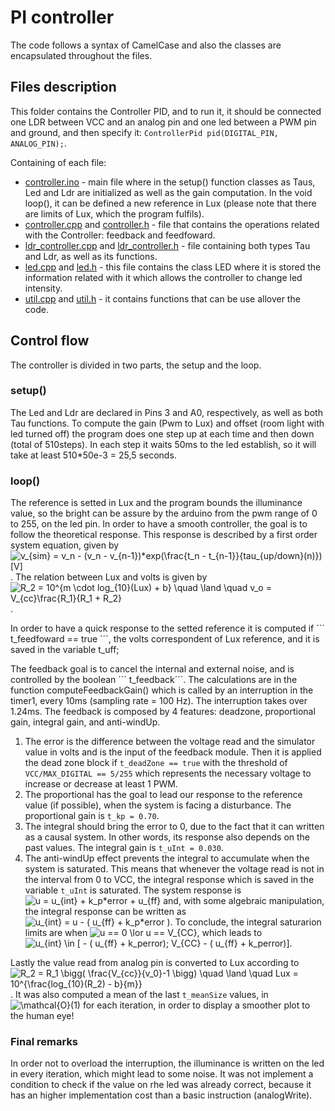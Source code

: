 # PI controller

The code follows a syntax of CamelCase and also the classes are encapsulated throughout the files.

## Files description
This folder contains the Controller PID, and to run it, it should be connected one LDR between VCC and an analog pin and one led between a PWM pin and ground, and then specify it: ```ControllerPid pid(DIGITAL_PIN, ANALOG_PIN);```.

Containing of each file:
  * [controller.ino](./controller.ino) - main file where in the setup() function classes as Taus, Led and Ldr are initialized as well as the gain computation. In the void loop(), it can be defined a new reference in Lux (please note that there are limits of Lux, which the program fulfils).
  * [controller.cpp](./controller.cpp) and [controller.h](./controller.h) - file that contains the operations related with the Controller: feedback and feedfoward.
  * [ldr_controller.cpp](./ldr_controller.cpp) and [ldr_controller.h](./ldr_controller.h) - file containing both types Tau and Ldr, as well as its functions.
  * [led.cpp](./led.cpp) and [led.h](./led.h) - this file contains the class LED where it is stored the information related with it which allows the controller to change led intensity.
  * [util.cpp](./util.cpp) and [util.h](./util.h) - it contains functions that can be use allover the code.

## Control flow

The controller is divided in two parts, the setup and the loop.

### setup()

The Led and Ldr are declared in Pins 3 and A0, respectively, as well as both Tau functions. To compute the gain (Pwm to Lux) and offset (room light with led turned off) the program does one step up at each time and then down (total of 510steps). In each step it waits 50ms to the led establish, so it will take at least 510\*50e-3 = 25,5 seconds.

### loop()

The reference is setted in Lux and the program bounds the illuminance value, so the bright can be assure by the arduino from the pwm range of 0 to 255, on the led pin.
In order to have a smooth controller, the goal is to follow the theoretical response. This response is described by a first order system equation, given by ![v_{sim} = v_n - (v_n - v_{n-1})\*exp(\frac{t_n - t_{n-1}}{tau_{up/down}(n)}) [V]](https://latex.codecogs.com/svg.latex?v_{sim}%20=%20v_n%20-%20(v_n%20-%20v_{n-1})\*e^{\frac{t_n%20-%20t_{n-1}}{tau_{up/down}(n)}}%20[V]). The relation between Lux and volts is given by ![R_2 = 10^{m \cdot log_{10}(Lux) + b}  \quad \land \quad v_o = V_{cc}\frac{R_1}{R_1 + R_2}](https://latex.codecogs.com/svg.latex?R_2%20=%2010^{m%20\cdot%20log_{10}(Lux)%20+%20b}%20%20\quad%20\land%20\quad%20v_o%20=%20V_{cc}\frac{R_1}{R_1%20+%20R_2}).

In order to have a quick response to the setted reference it is computed if ´´´ t_feedfoward == true ´´´, the volts correspondent of Lux reference, and it is saved in the variable t_uff;

The feedback goal is to cancel the internal and external noise, and is controlled by the boolean ´´´ t_feedback´´´. The calculations are in the function computeFeedbackGain() which is called by an interruption in the timer1, every 10ms (sampling rate = 100 Hz). The interruption takes over 1.24ms.
The feedback is composed by 4 features: deadzone, proportional gain, integral gain, and anti-windUp.
1. The error is the difference between the voltage read and the simulator value in volts and is the input of the feedback module. Then it is applied the dead zone block if ``` t_deadZone == true ``` with the threshold of ```VCC/MAX_DIGITAL == 5/255``` which represents the necessary voltage to increase or decrease at least 1 PWM.
2. The proportional has the goal to lead our response to the reference value (if possible), when the system is facing a disturbance. The proportional gain is ```t_kp = 0.70```.
3. The integral should bring the error to 0, due to the fact that it can written as a causal system. In other words, its response also depends on the past values. The integral gain is ```t_uInt = 0.030```.
4. The anti-windUp effect prevents the integral to accumulate when the system is saturated. This means that whenever the voltage read is not in the interval from 0 to VCC, the integral response which is saved in the variable ```t_uInt``` is saturated. The system response is ![u = u_{int} + k_p*error + u_{ff}](https://latex.codecogs.com/svg.latex?u%20=%20u_{int}%20+%20k_p*error%20+%20u_{ff}) and, with some algebraic manipulation, the integral response can be written as ![u_{int} = u - ( u_{ff} + k_p*error )](https://latex.codecogs.com/svg.latex?u_{int}%20=%20u%20-%20(%20u_{ff}%20+%20k_p*error%20)). To conclude, the integral saturarion limits are when ![u == 0 \lor u == V_{CC}](https://latex.codecogs.com/svg.latex?u%20==%200%20\lor%20u%20==%20V_{CC}), which leads to ![u_{int} \in [ - ( u_{ff} + k_p*error); V_{CC} - ( u_{ff} + k_p*error)] ](https://latex.codecogs.com/svg.latex?u_{int}%20\in%20[%20-%20(%20u_{ff}%20+%20k_p*error);%20V_{CC}%20-%20(%20u_{ff}%20+%20k_p*error)%20]).

Lastly the value read from analog pin is converted to Lux according to ![R_2 = R_1 \bigg( \frac{V_{cc}}{v_0}-1 \bigg)  \quad \land \quad Lux = 10^{\frac{log_{10}(R_2) - b}{m}}](https://latex.codecogs.com/svg.latex?R_2%20=%20R_1%20\bigg(%20\frac{V_{cc}}{v_0}-1%20\bigg)%20%20\quad%20\land%20\quad%20Lux%20=%2010^{\frac{log_{10}(R_2)%20-%20b}{m}}). It was also computed a mean of the last ```t_meanSize``` values, in ![\mathcal{O}(1)](https://latex.codecogs.com/svg.latex?\mathcal{O}(1)) for each iteration, in order to display a smoother plot to the human eye!

### Final remarks

In order not to overload the interruption, the illuminance is written on the led in every iteration, which might lead to some noise. It was not implement a condition to check if the value on rhe led was already correct, because it has an higher implementation cost than a basic instruction (analogWrite).
